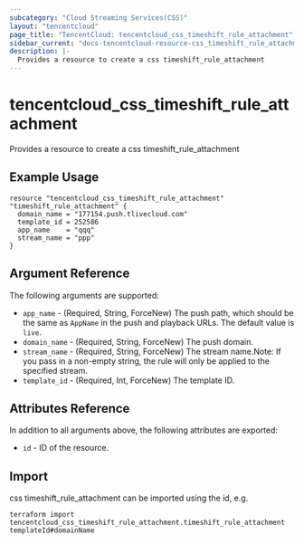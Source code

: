 ```yaml
---
subcategory: "Cloud Streaming Services(CSS)"
layout: "tencentcloud"
page_title: "TencentCloud: tencentcloud_css_timeshift_rule_attachment"
sidebar_current: "docs-tencentcloud-resource-css_timeshift_rule_attachment"
description: |-
  Provides a resource to create a css timeshift_rule_attachment
---
```


# tencentcloud_css_timeshift_rule_attachment

Provides a resource to create a css timeshift_rule_attachment

## Example Usage

```hcl
resource "tencentcloud_css_timeshift_rule_attachment" "timeshift_rule_attachment" {
  domain_name = "177154.push.tlivecloud.com"
  template_id = 252586
  app_name    = "qqq"
  stream_name = "ppp"
}
```

## Argument Reference

The following arguments are supported:

* `app_name` - (Required, String, ForceNew) The push path, which should be the same as `AppName` in the push and playback URLs. The default value is `live`.
* `domain_name` - (Required, String, ForceNew) The push domain.
* `stream_name` - (Required, String, ForceNew) The stream name.Note: If you pass in a non-empty string, the rule will only be applied to the specified stream.
* `template_id` - (Required, Int, ForceNew) The template ID.

## Attributes Reference

In addition to all arguments above, the following attributes are exported:

* `id` - ID of the resource.




## Import

css timeshift_rule_attachment can be imported using the id, e.g.

```
terraform import tencentcloud_css_timeshift_rule_attachment.timeshift_rule_attachment templateId#domainName
```

